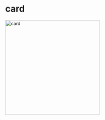 # card
<img width="299" alt="card" src="https://github.com/user-attachments/assets/5dfd8b85-5984-4fd5-aefb-bb708b073ee1">
